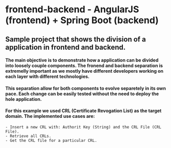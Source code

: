 # frontend-backend - AngularJS (frontend) + Spring Boot (backend)
## Sample project that shows the division of a application in frontend and backend.
#### The main objective is to demonstrate how a application can be divided into loosely couple components. The fronend and backend separation is extremelly important as we mostly have different developers working on each layer with different technologies.
#### This separation allow for both components to evolve separetely in its own pace. Each change can be easily tested without the need to deploy the hole application.
#### For this example we used CRL (Certificate Revogation List) as the target domain. The implemented use cases are:
    - Insert a new CRL with: Authorit Key (String) and the CRL File (CRL File).
    - Retrieve all CRLs.
    - Get the CRL file for a particular CRL.
 
